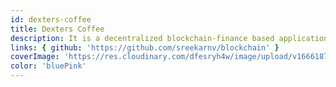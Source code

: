 ```yaml
---
id: dexters-coffee
title: Dexters Coffee
description: It is a decentralized blockchain-finance based application to store all transaction records to dexters coffee shop.
links: { github: 'https://github.com/sreekarnv/blockchain' }
coverImage: 'https://res.cloudinary.com/dfesryh4w/image/upload/v1666187815/portfolio/dexters-coffee.png'
color: 'bluePink'
---
```

